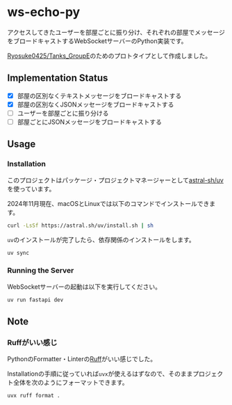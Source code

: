 # ws-echo-py

アクセスしてきたユーザーを部屋ごとに振り分け、それぞれの部屋でメッセージをブロードキャストするWebSocketサーバーのPython実装です。

[Ryosuke0425/Tanks_GroupE](https://github.com/Ryosuke0425/Tanks_GroupE)のためのプロトタイプとして作成しました。

## Implementation Status

- [x] 部屋の区別なくテキストメッセージをブロードキャストする
- [x] 部屋の区別なくJSONメッセージをブロードキャストする
- [ ] ユーザーを部屋ごとに振り分ける
- [ ] 部屋ごとにJSONメッセージをブロードキャストする

## Usage

### Installation

このプロジェクトはパッケージ・プロジェクトマネージャーとして[astral-sh/uv](https://docs.astral.sh/uv/)を使っています。

2024年11月現在、macOSとLinuxでは以下のコマンドでインストールできます。

```sh
curl -LsSf https://astral.sh/uv/install.sh | sh
```

`uv`のインストールが完了したら、依存関係のインストールをします。

```sh
uv sync
```

### Running the Server

WebSocketサーバーの起動は以下を実行してください。

```sh
uv run fastapi dev
```

## Note

### Ruffがいい感じ

PythonのFormatter・Linterの[Ruff](https://docs.astral.sh/ruff/)がいい感じでした。

Installationの手順に従っていれば`uvx`が使えるはずなので、そのままプロジェクト全体を次のようにフォーマットできます。

```sh
uvx ruff format .
```
